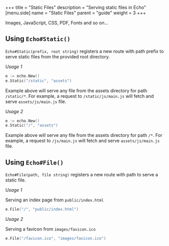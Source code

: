 +++
title = "Static Files"
description = "Serving static files in Echo"
[menu.side]
  name = "Static Files"
  parent = "guide"
  weight = 3
+++

Images, JavaScript, CSS, PDF, Fonts and so on...

## Using `Echo#Static()`

`Echo#Static(prefix, root string)` registers a new route with path prefix to serve
static files from the provided root directory.

*Usage 1*

```go
e := echo.New()
e.Static("/static", "assets")
```

Example above will serve any file from the assets directory for path `/static/*`. For example,
a request to `/static/js/main.js` will fetch and serve `assets/js/main.js` file.

*Usage 2*

```go
e := echo.New()
e.Static("/", "assets")
```

Example above will serve any file from the assets directory for path `/*`. For example,
a request to `/js/main.js` will fetch and serve `assets/js/main.js` file.

## Using `Echo#File()`

`Echo#File(path, file string)` registers a new route with path to serve a static
file.

*Usage 1*

Serving an index page from `public/index.html`

```go
e.File("/", "public/index.html")
```

*Usage 2*

Serving a favicon from `images/favicon.ico`

```go
e.File("/favicon.ico", "images/favicon.ico")
```
